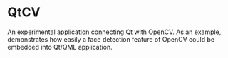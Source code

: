 # QtCV

An experimental application connecting Qt with OpenCV. As an example, demonstrates how easily a face detection feature of OpenCV could be embedded into Qt/QML application.
